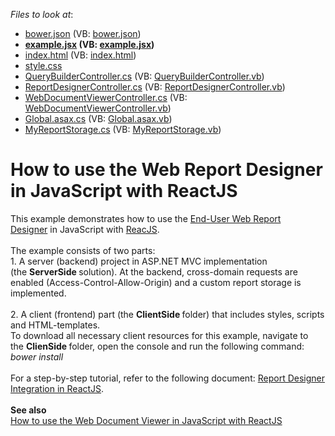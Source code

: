 <!-- default file list -->
*Files to look at*:

* [bower.json](./CS/ClientSide/bower.json) (VB: [bower.json](./VB/ClientSide/bower.json))
* **[example.jsx](./CS/ClientSide/example.jsx) (VB: [example.jsx](./VB/ClientSide/example.jsx))**
* [index.html](./CS/ClientSide/index.html) (VB: [index.html](./VB/ClientSide/index.html))
* [style.css](./CS/ClientSide/style.css)
* [QueryBuilderController.cs](./CS/ServerSide/Controllers/QueryBuilderController.cs) (VB: [QueryBuilderController.vb](./VB/ServerSide/Controllers/QueryBuilderController.vb))
* [ReportDesignerController.cs](./CS/ServerSide/Controllers/ReportDesignerController.cs) (VB: [ReportDesignerController.vb](./VB/ServerSide/Controllers/ReportDesignerController.vb))
* [WebDocumentViewerController.cs](./CS/ServerSide/Controllers/WebDocumentViewerController.cs) (VB: [WebDocumentViewerController.vb](./VB/ServerSide/Controllers/WebDocumentViewerController.vb))
* [Global.asax.cs](./CS/ServerSide/Global.asax.cs) (VB: [Global.asax.vb](./VB/ServerSide/Global.asax.vb))
* [MyReportStorage.cs](./CS/ServerSide/MyReportStorage.cs) (VB: [MyReportStorage.vb](./VB/ServerSide/MyReportStorage.vb))
<!-- default file list end -->
# How to use the Web Report Designer in JavaScript with ReactJS


This example demonstrates how to use the <a href="https://documentation.devexpress.com/XtraReports/17103/Concepts/End-User-Reporting/ASP-NET/End-User-Report-Designer-for-ASP-NET">End-User Web Report Designer</a> in JavaScript with <a href="https://reactjs.org/">ReacJS</a>.<br><br>The example consists of two parts: <br>1. A server (backend) project in ASP.NET MVC implementation (the <strong>ServerSide </strong>solution). At the backend, cross-domain requests are enabled (Access-Control-Allow-Origin) and a custom report storage is implemented.<br><br>2. A client (frontend) part (the <strong>ClientSide </strong>folder) that includes styles, scripts and HTML-templates. <br>To download all necessary client resources for this example, navigate to the <strong>ClienSide </strong>folder, open the console and run the following command:<br><em>bower install</em><br><br>For a step-by-step tutorial, refer to the following document: <a href="https://documentation.devexpress.com/XtraReports/119339/Creating-End-User-Reporting-Applications/Web-Reporting/Using-Reporting-Controls-in-JS/Report-Designer-Integration-in-ReactJS">Report Designer Integration in ReactJS</a>.<br><br><strong>See also<br></strong><a href="https://www.devexpress.com/Support/Center/p/T561300">How to use the Web Document Viewer in JavaScript with ReactJS</a>

<br/>


